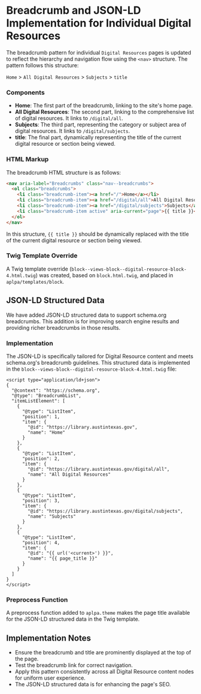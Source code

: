 
# Breadcrumb and JSON-LD Implementation for Individual Digital Resources


The breadcrumb pattern for individual `Digital Resources` pages is updated to reflect the hierarchy and navigation flow using the `<nav>` structure. The pattern follows this structure:

`Home` > `All Digital Resources` > `Subjects` > `title`

### Components
- **Home**: The first part of the breadcrumb, linking to the site's home page.
- **All Digital Resources**: The second part, linking to the comprehensive list of digital resources. It links to `/digital/all`.
- **Subjects**: The third part, representing the category or subject area of digital resources. It links to `/digital/subjects`.
- **title**: The final part, dynamically representing the title of the current digital resource or section being viewed.

### HTML Markup
The breadcrumb HTML structure is as follows:

```html
<nav aria-label="Breadcrumbs" class="nav--breadcrumbs">
  <ol class="breadcrumbs">
    <li class="breadcrumb-item"><a href="/">Home</a></li>
    <li class="breadcrumb-item"><a href="/digital/all">All Digital Resources</a></li>
    <li class="breadcrumb-item"><a href="/digital/subjects">Subjects</a></li>
    <li class="breadcrumb-item active" aria-current="page">{{ title }}</li>
  </ol>
</nav>
```
In this structure, `{{ title }}` should be dynamically replaced with the title of the current digital resource or section being viewed.

### Twig Template Override
A Twig template override (`block--views-block--digital-resource-block-4.html.twig`) was created, based on `block.html.twig`, and placed in `aplpa/templates/block`.

## JSON-LD Structured Data
We have added JSON-LD structured data to support schema.org breadcrumbs. This addition is for improving search engine results and providing richer breadcrumbs in those results.

### Implementation
The JSON-LD is specifically tailored for Digital Resource content and meets schema.org's breadcrumb guidelines. This structured data is implemented in the `block--views-block--digital-resource-block-4.html.twig` file:

```
<script type="application/ld+json">
{
  "@context": "https://schema.org",
  "@type": "BreadcrumbList",
  "itemListElement": [
    {
      "@type": "ListItem",
      "position": 1,
      "item": {
        "@id": "https://library.austintexas.gov",
        "name": "Home"
      }
    },
    {
      "@type": "ListItem",
      "position": 2,
      "item": {
        "@id": "https://library.austintexas.gov/digital/all",
        "name": "All Digital Resources"
      }
    },
    {
      "@type": "ListItem",
      "position": 3,
      "item": {
        "@id": "https://library.austintexas.gov/digital/subjects",
        "name": "Subjects"
      }
    },
    {
      "@type": "ListItem",
      "position": 4,
      "item": {
        "@id": "{{ url('<current>') }}", 
        "name": "{{ page_title }}"
      }
    }
  ]
}
</script>
```

### Preprocess Function
A preprocess function added to `aplpa.theme` makes the page title available for the JSON-LD structured data in the Twig template.

## Implementation Notes
- Ensure the breadcrumb and title are prominently displayed at the top of the page.
- Test the breadcrumb link for correct navigation.
- Apply this pattern consistently across all Digital Resource content nodes for uniform user experience.
- The JSON-LD structured data is for enhancing the page's SEO.
